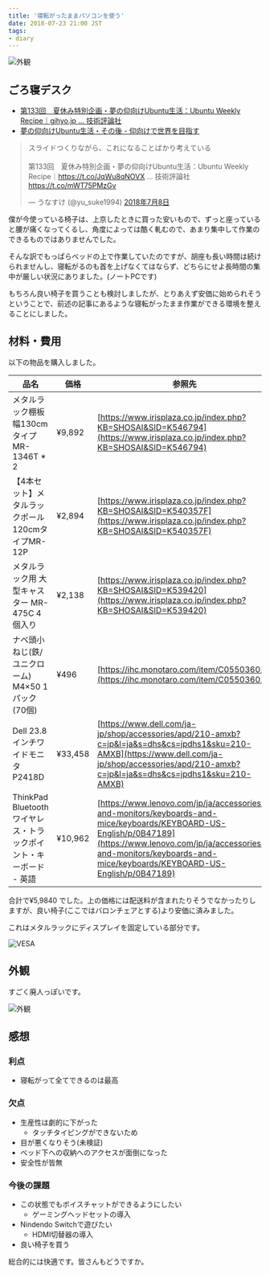 ```yaml
---
title: '寝転がったままパソコンを使う'
date: 2018-07-23 21:00 JST
tags: 
- diary
---
```


![外観](2018/computer-on-the-bed-overview.jpg)

## ごろ寝デスク
- [第133回　夏休み特別企画・夢の仰向けUbuntu生活：Ubuntu Weekly Recipe｜gihyo.jp … 技術評論社](https://gihyo.jp/admin/serial/01/ubuntu-recipe/0133)
- [夢の仰向けUbuntu生活・その後 - 仰向けで世界を目指す](http://d.hatena.ne.jp/jkbys/20110122/1295715580)

<blockquote class="twitter-tweet" data-cards="hidden" data-lang="ja"><p lang="ja" dir="ltr">スライドつくりながら、これになることばかり考えている<br><br>第133回　夏休み特別企画・夢の仰向けUbuntu生活：Ubuntu Weekly Recipe｜<a href="https://t.co/JqWu8qNOVX">https://t.co/JqWu8qNOVX</a> … 技術評論社 <a href="https://t.co/mWT75PMzGv">https://t.co/mWT75PMzGv</a></p>&mdash; うなすけ (@yu_suke1994) <a href="https://twitter.com/yu_suke1994/status/1015885292341899264?ref_src=twsrc%5Etfw">2018年7月8日</a></blockquote>
<script async src="https://platform.twitter.com/widgets.js" charset="utf-8"></script>

僕が今使っている椅子は、上京したときに買った安いもので、ずっと座っていると腰が痛くなってくるし、角度によっては酷く軋むので、あまり集中して作業のできるものではありませんでした。

そんな訳でもっぱらベッドの上で作業していたのですが、胡座も長い時間は続けられませんし、寝転がるのも首を上げなくてはならず、どちらにせよ長時間の集中が厳しい状況にありました。(ノートPCです)

もちろん良い椅子を買うことも検討しましたが、とりあえず安価に始められそうということで、前述の記事にあるような寝転がったまま作業ができる環境を整えることにしました。

## 材料・費用

以下の物品を購入しました。

| 品名 | 価格 | 参照先 |
| -- | -- | -- |
| メタルラック棚板 幅130cmタイプ MR-1346T * 2 | &yen;9,892 | [https://www.irisplaza.co.jp/index.php?KB=SHOSAI&SID=K546794](https://www.irisplaza.co.jp/index.php?KB=SHOSAI&SID=K546794) |
| 【4本セット】メタルラックポール　120cmタイプMR-12P | &yen;2,894 | [https://www.irisplaza.co.jp/index.php?KB=SHOSAI&SID=K540357F](https://www.irisplaza.co.jp/index.php?KB=SHOSAI&SID=K540357F) |
| メタルラック用 大型キャスター MR-475C 4個入り | &yen;2,138 | [https://www.irisplaza.co.jp/index.php?KB=SHOSAI&SID=K539420](https://www.irisplaza.co.jp/index.php?KB=SHOSAI&SID=K539420) |
| ナベ頭小ねじ(鉄/ユニクローム) M4×50 1パック(70個) | &yen;496 | [https://ihc.monotaro.com/item/C05503601/](https://ihc.monotaro.com/item/C05503601/) |
| Dell 23.8インチワイドモニタ P2418D | &yen;33,458 | [https://www.dell.com/ja-jp/shop/accessories/apd/210-amxb?c=jp&l=ja&s=dhs&cs=jpdhs1&sku=210-AMXB](https://www.dell.com/ja-jp/shop/accessories/apd/210-amxb?c=jp&l=ja&s=dhs&cs=jpdhs1&sku=210-AMXB) |
| ThinkPad Bluetooth ワイヤレス・トラックポイント・キーボード - 英語 | &yen;10,962 | [https://www.lenovo.com/jp/ja/accessories-and-monitors/keyboards-and-mice/keyboards/KEYBOARD-US-English/p/0B47189](https://www.lenovo.com/jp/ja/accessories-and-monitors/keyboards-and-mice/keyboards/KEYBOARD-US-English/p/0B47189) |

合計で&yen;5,9840 でした。上の価格には配送料が含まれたりそうでなかったりしますが、良い椅子(ここではバロンチェアとする)より安価に済みました。


これはメタルラックにディスプレイを固定している部分です。

![VESA](2018/computer-on-the-bed-vesa.jpg)

## 外観
すごく廃人っぽいです。

![外観](2018/computer-on-the-bed-overview.jpg)

## 感想
### 利点
- 寝転がって全てできるのは最高

### 欠点
- 生産性は劇的に下がった
  - タッチタイピングができないため
- 目が悪くなりそう(未検証)
- ベッド下への収納へのアクセスが面倒になった
- 安全性が皆無

### 今後の課題
- この状態でもボイスチャットができるようにしたい
  - ゲーミングヘッドセットの導入
- Nindendo Switchで遊びたい
  - HDMI切替器の導入
- 良い椅子を買う

総合的には快適です。皆さんもどうですか。
